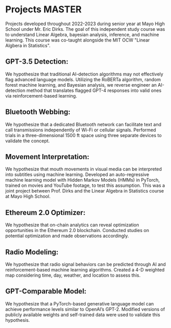 # Projects MASTER
Projects developed throughout 2022-2023 during senior year at Mayo High School under Mr. Eric Dirks. The goal of this independent study course was to understand Linear Algebra, bayesian analysis, inference, and machine learning. This course was co-taught alongside the MIT OCW "Linear Algbera in Statistics". 

## GPT-3.5 Detection:
We hypothesize that traditional AI-detection algorithms may not effectively flag advanced language models. Utilizing the RoBERTa algorithm, random forest machine learning, and Bayesian analysis, we reverse engineer an AI-detection method that translates flagged GPT-4 responses into valid ones via reinforcement-based learning.

## Bluetooth Webbing:
We hypothesize that a dedicated Bluetooth network can facilitate text and call transmissions independently of Wi-Fi or cellular signals. Performed trials in a three-dimensional 1500 ft space using three separate devices to validate the concept.

## Movement Interpretation:
We hypothesize that mouth movements in visual media can be interpreted into subtitles using machine learning. Developed an auto-regressive machine learning model with Hidden Markov Models (HMMs) in PyTorch, trained on movies and YouTube footage, to test this assumption. This was a joint project between Prof. Dirks and the Linear Algebra in Statistics course at Mayo High School. 

## Ethereum 2.0 Optimizer:
We hypothesize that on-chain analytics can reveal optimization opportunities in the Ethereum 2.0 blockchain. Conducted studies on potential optimization and made observations accordingly.

## Radio Modeling:
We hypothesize that radio signal behaviors can be predicted through AI and reinforcement-based machine learning algorithms. Created a 4-D weighted map considering time, day, weather, and location to assess this.

## GPT-Comparable Model:
We hypothesize that a PyTorch-based generative language model can achieve performance levels similar to OpenAI’s GPT-2. Modified versions of publicly available weights and self-trained data were used to validate this hypothesis.
